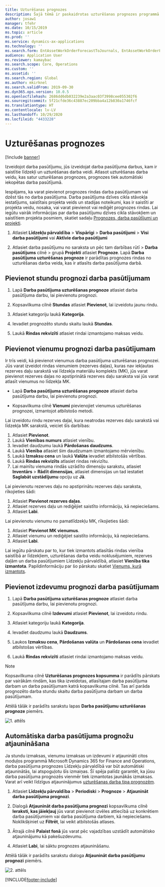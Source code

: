 ```yaml
---
title: Uzturēšanas prognozes
description: Šajā tēmā ir paskaidrotas uzturēšanas prognozes programmā Asset Management.
author: josaw1
manager: tfehr
ms.date: 10/15/2019
ms.topic: article
ms.prod: ''
ms.service: dynamics-ax-applications
ms.technology: ''
ms.search.form: EntAssetWorkOrderForecastToJournals, EntAssetWorkOrderForecast
audience: Application User
ms.reviewer: kamaybac
ms.search.scope: Core, Operations
ms.custom: ''
ms.assetid: ''
ms.search.region: Global
ms.author: mkirknel
ms.search.validFrom: 2019-09-30
ms.dyn365.ops.version: 10.0.5
ms.openlocfilehash: 2686dd6db032239e2a3aac03f3998cee055302f6
ms.sourcegitcommit: 5f21cfde36c43887ec209bba4a12b830a1746fcf
ms.translationtype: HT
ms.contentlocale: lv-LV
ms.lasthandoff: 10/29/2020
ms.locfileid: "4433228"
---
```

# <a name="maintenance-forecasts"></a>Uzturēšanas prognozes

[!include [banner](../../includes/banner.md)]



Izveidojot darba pasūtījumu, jūs izveidojat darba pasūtījuma darbus, kam ir saistītie līdzekļi un uzturēšanas darba veidi. Atlasot uzturēšanas darba veidu, kas satur uzturēšanas prognozes, prognozes tiek automātiski iekopētas darba pasūtījumā.

Iespējams, ka varat pievienot prognozes rindas darba pasūtījumam vai dzēst tās no darba pasūtījuma. Darba pasūtījuma dzīves cikla stāvokļa iestatījums, saistītais projekta veids un stadijas noteikumi, kas ir saistīti ar projekta veidu, nosaka, vai varat pievienot vai rediģēt prognozes rindas. Lai iegūtu vairāk informācijas par darba pasūtījumu dzīves cikla stāvokļiem un saistītiem projekta posmiem, skatiet sadaļu [Prognozes, darba pasūtījumi un projekti](../integration-to-project-management-and-accounting/forecasts-work-orders-and-projects.md).

1. Atlasiet **Līdzekļu pārvaldība** > **Vispārīgi** > **Darba pasūtījumi** > **Visi darba pasūtījumi** vai **Aktīvie darba pasūtījumi**

2. Atlasiet darba pasūtījumu no saraksta un pēc tam darbības rūtī > **Darba pasūtījums** cilnē > grupā **Projekti** atlasiet **Prognoze**. Lapā **Darba pasūtījuma uzturēšanas prognoze** ir parādītas prognozes rindas no uzturēšanas darba veida, kas ir atlasīts darba pasūtījuma darbā.


## <a name="add-an-hours-forecast-to-a-work-order"></a>Pievienot stundu prognozi darba pasūtījumam

1. Lapā **Darba pasūtījuma uzturēšanas prognoze** atlasiet darba pasūtījuma darbu, lai pievienotu prognozi.

2. Kopsavilkuma cilnē **Stundas** atlasiet **Pievienot**, lai izveidotu jaunu rindu.

3. Atlasiet kategoriju laukā **Kategorija**.

4. Ievadiet prognozēto stundu skaitu laukā **Stundas**.

5. Laukā **Rindas rekvizīti** atlasiet rindai izmantojamo maksas veidu.


## <a name="add-an-items-forecast-to-a-work-order"></a>Pievienot vienumu prognozi darba pasūtījumam

Ir trīs veidi, kā pievienot vienumus darba pasūtījuma uzturēšanas prognozei. Jūs varat izveidot rindas vienumiem (rezerves daļas), kuras nav iekļautas rezerves daļu sarakstā vai līdzekļa materiālu komplekts (MK), jūs varat pievienot rezerves daļas no apstiprinātā rezerves daļu saraksta vai jūs varat atlasīt vienumus no līdzekļa MK.

- Lapā **Darba pasūtījuma uzturēšanas prognoze** atlasiet darba pasūtījuma darbu, lai pievienotu prognozi.

- Kopsavilkuma cilnē **Vienumi** pievienojiet vienumus uzturēšanas prognozei, izmantojot atbilstošo metodi.

Lai izveidotu rindu rezerves daļai, kura neatrodas rezerves daļu sarakstā vai līdzekļa MK sarakstā, veiciet šīs darbības:

1. Atlasiet **Pievienot**.
2. Laukā **Vienības numurs** atlasiet vienību.
3. Ievadiet daudzumu laukā **Pārdošanas daudzums**.
4. Laukā **Vienība** atlasiet šim daudzumam izmantojamo mērvienību.
5. Laukā **Izmaksu cena** un laukā **Valūta** ievadiet atbilstošās vērtības.
6. Laukā **Rindas rekvizīts** atlasiet rindas rekvizītu.
7. Lai mainītu vienuma rindās uzrādīto dimensiju sarakstu, atlasiet **Inventārs** > **Rādīt dimensijas**, atlasiet dimensijas un tad iestatiet **Saglabāt uzstādījumu** opciju uz **Jā**.

Lai pievienotu rezerves daļu no apstiprinātu rezerves daļu saraksta, rīkojieties šādi:

1. Atlasiet **Pievienot rezerves daļas**.
2. Atlasiet rezerves daļu un rediģējiet saistīto informāciju, kā nepieciešams.
3. Atlasiet **Labi**.

Lai pievienotu vienumu no pamatlīdzekļu MK, rīkojieties šādi:

1. Atlasiet **Pievienot MK vienumus**.
2. Atlasiet vienumu un rediģējiet saistīto informāciju, kā nepieciešams.
3. Atlasiet **Labi**.

Lai iegūtu pārskatu par to, kur tiek izmantots atlasītās rindas vienība saistībā ar līdzekļiem, uzturēšanas darba veidu noklusējumiem, rezerves daļām un darba pasūtījumiem Līdzekļu pārvaldībā, atlasiet **Vienība tika izmantota**. Papildinformāciju par šo pārskatu skatiet [Vienums, kurā izmantots](../controlling-and-reporting/item-where-used.md).


## <a name="add-an-expense-forecast-to-a-work-order"></a>Pievienot izdevumu prognozi darba pasūtījumam

1. Lapā **Darba pasūtījuma uzturēšanas prognoze** atlasiet darba pasūtījuma darbu, lai pievienotu prognozi.

2. Kopsavilkuma cilnē **Izdevumi** atlasiet **Pievienot**, lai izveidotu rindu.

3. Atlasiet kategoriju laukā **Kategorija**.

4. Ievadiet daudzumu laukā **Daudzums**.

5. Laukos **Izmaksu cena**, **Pārdošanas valūta** un **Pārdošanas cena** ievadiet atbilstošas vērtības.

6. Laukā **Rindas rekvizīti** atlasiet rindai izmantojamo maksas veidu.

>[!NOTE]
>Kopsavilkuma cilnē **Uzturēšanas prognozes kopsumma** ir parādīts pārskats par vairākām rindām, kas tika izveidotas, atlasītajam darba pasūtījuma darbam un darba pasūtījumam katrā kopsavilkuma cilnē. Tas arī parāda prognozēto darba stundu skaitu darba pasūtījuma darbam un darba pasūtījumam.

Attēlā tālāk ir parādīts sarakstu lapas **Darba pasūtījumu uzturēšanas prognoze** piemērs.

![1. attēls](media/06-work-orders.png)


## <a name="automatic-update-of-work-order-forecasts"></a>Automātiska darba pasūtījuma prognožu atjaunināšana

Ja stundu izmaksas, vienumu izmaksas un izdevumi ir atjaunināti citos moduļos programmā Microsoft Dynamics 365 for Finance and Operations, darba pasūtījuma prognozes Līdzekļu pārvaldībā var būt automātiski atjauninātās, lai atspoguļotu šīs izmaiņas. Šī spēja palīdz garantēt, ka jūsu darba pasūtījuma prognozēs vienmēr tiek izmantotas jaunākās izmaksas. Varat arī veikt līdzīgus atjauninājumus [uzturēšanas darba tipa prognozēm](../setup-for-work-orders/job-groups-and-job-types-variants-trades-and-checklists.md).

1. Atlasiet **Līdzekļu pārvaldība** > **Periodiski** > **Prognoze** > **Atjaunināt darba pasūtījuma prognozi**.

2. Dialogā **Atjaunināt darba pasūtījuma prognozi** kopsavilkuma cilnē **Ieraksti, kas jāiekļauj** jūs varat pievienot izvēles attiecībā uz konkrētiem darba pasūtījumiem vai darba pasūtījuma darbiem, kā nepieciešams. Noklikšķiniet uz **Filtrēt**, lai veikt atbilstošās atlases.

3. Ātrajā cilnē **Palaist fonā** jūs varat pēc vajadzības uzstādīt automātisko atjauninājumu kā pakešuzdevumu.

4. Atlasiet **Labi**, lai sāktu prognozes atjaunināšanu.


Attēlā tālāk ir parādīts sarakstu dialoga **Atjaunināt darba pasūtījumu prognozi** piemērs.

![2. attēls](media/07-work-orders.png)


[!INCLUDE[footer-include](../../../includes/footer-banner.md)]